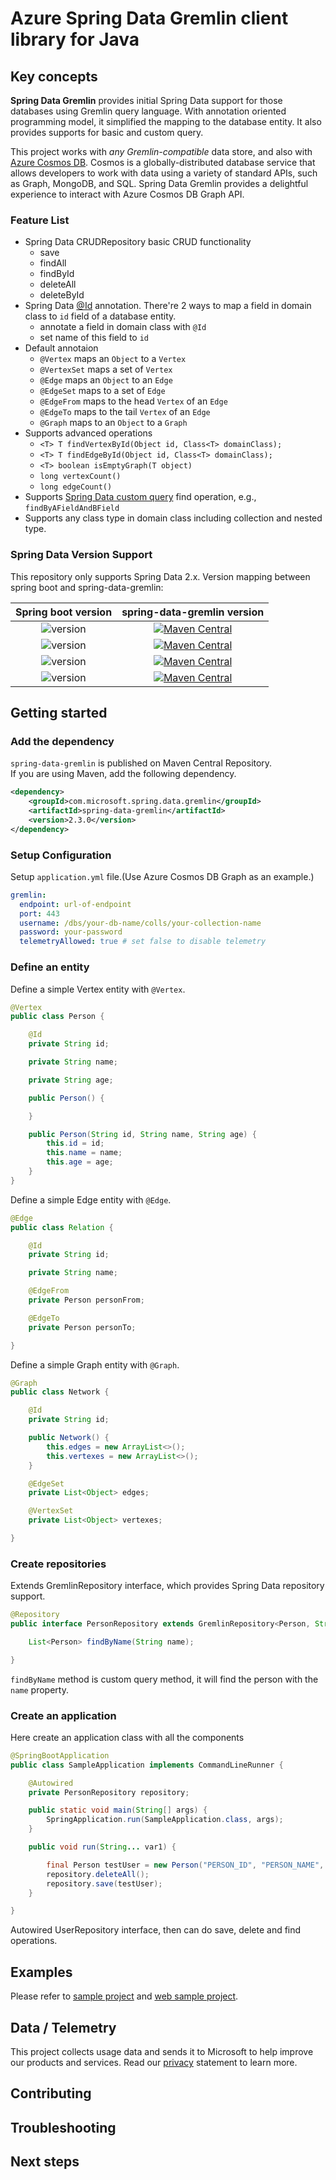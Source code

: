 # Azure Spring Data Gremlin client library for Java

## Key concepts

**Spring Data Gremlin** provides initial Spring Data support for those databases using Gremlin query language. With annotation oriented programming model, it simplified the mapping to the database entity. It also provides supports for basic and custom query. 

This project works with *any Gremlin-compatible* data store, and also with [Azure Cosmos DB](https://docs.microsoft.com/azure/cosmos-db/introduction). Cosmos is a globally-distributed database service that allows developers to work with data using a variety of standard APIs, such as Graph, MongoDB, and SQL. Spring Data Gremlin provides a delightful experience to interact with Azure Cosmos DB Graph API. 

### Feature List
- Spring Data CRUDRepository basic CRUD functionality
    - save
    - findAll
    - findById
    - deleteAll
    - deleteById
- Spring Data [@Id](https://github.com/spring-projects/spring-data-commons/blob/master/src/main/java/org/springframework/data/annotation/Id.java) annotation.
  There're 2 ways to map a field in domain class to `id` field of a database entity.
  - annotate a field in domain class with `@Id` 
  - set name of this field to `id`
- Default annotaion
  - `@Vertex` maps an `Object` to a `Vertex`
  - `@VertexSet` maps a set of `Vertex`
  - `@Edge` maps an `Object` to an `Edge`
  - `@EdgeSet` maps to a set of `Edge`
  - `@EdgeFrom` maps to the head `Vertex` of an `Edge`
  - `@EdgeTo` maps to the tail `Vertex` of an `Edge`
  - `@Graph` maps to an `Object` to a `Graph`
- Supports advanced operations 
  - `<T> T findVertexById(Object id, Class<T> domainClass);`
  - `<T> T findEdgeById(Object id, Class<T> domainClass);`
  - `<T> boolean isEmptyGraph(T object)`
  - `long vertexCount()`
  - `long edgeCount()`
- Supports [Spring Data custom query](https://docs.spring.io/spring-data/commons/docs/current/reference/html/#repositories.query-methods.details) find operation, e.g.,  `findByAFieldAndBField`
- Supports any class type in domain class including collection and nested type.


### Spring Data Version Support
This repository only supports Spring Data 2.x. Version mapping between spring boot and spring-data-gremlin: 

| Spring boot version                                         | spring-data-gremlin version                                                                                                                                                                                                                   |
|:-----------------------------------------------------------:|:---------------------------------------------------------------------------------------------------------------------------------------------------------------------------------------------------------------------------------------------:|
| ![version](https://img.shields.io/badge/version-2.3.x-blue) | [![Maven Central](https://img.shields.io/maven-central/v/com.microsoft.spring.data.gremlin/spring-data-gremlin/2.3.svg)](https://search.maven.org/search?q=g:com.microsoft.spring.data.gremlin%20AND%20a:spring-data-gremlin%20AND%20v:2.3.*) |
| ![version](https://img.shields.io/badge/version-2.2.x-blue) | [![Maven Central](https://img.shields.io/maven-central/v/com.microsoft.spring.data.gremlin/spring-data-gremlin/2.2.svg)](https://search.maven.org/search?q=g:com.microsoft.spring.data.gremlin%20AND%20a:spring-data-gremlin%20AND%20v:2.2.*) |
| ![version](https://img.shields.io/badge/version-2.1.x-blue) | [![Maven Central](https://img.shields.io/maven-central/v/com.microsoft.spring.data.gremlin/spring-data-gremlin/2.1.svg)](https://search.maven.org/search?q=g:com.microsoft.spring.data.gremlin%20AND%20a:spring-data-gremlin%20AND%20v:2.1.*) |
| ![version](https://img.shields.io/badge/version-2.0.x-blue) | [![Maven Central](https://img.shields.io/maven-central/v/com.microsoft.spring.data.gremlin/spring-data-gremlin/2.0.svg)](https://search.maven.org/search?q=g:com.microsoft.spring.data.gremlin%20AND%20a:spring-data-gremlin%20AND%20v:2.0.*) |

## Getting started

### Add the dependency
`spring-data-gremlin` is published on Maven Central Repository.  
If you are using Maven, add the following dependency.  

[//]: # ({x-version-update-start;com.microsoft.spring.data.gremlin:spring-data-gremlin;dependency})
```xml
<dependency>
    <groupId>com.microsoft.spring.data.gremlin</groupId>
    <artifactId>spring-data-gremlin</artifactId>
    <version>2.3.0</version>
</dependency>
```
[//]: # ({x-version-update-end})

### Setup Configuration
Setup `application.yml` file.(Use Azure Cosmos DB Graph as an example.)

```yml
gremlin:
  endpoint: url-of-endpoint 
  port: 443
  username: /dbs/your-db-name/colls/your-collection-name
  password: your-password
  telemetryAllowed: true # set false to disable telemetry

```

### Define an entity
Define a simple Vertex entity with `@Vertex`.

<!-- embedme /src/samples/java/com/azure/spring/data/gremlin/Person.java#L16-L35 -->
```java
@Vertex
public class Person {

    @Id
    private String id;

    private String name;

    private String age;

    public Person() {

    }

    public Person(String id, String name, String age) {
        this.id = id;
        this.name = name;
        this.age = age;
    }
}
```

Define a simple Edge entity with ```@Edge```.
<!-- embedme /src/samples/java/com/azure/spring/data/gremlin/Relation.java#L18-L32 -->
```java
@Edge
public class Relation {

    @Id
    private String id;

    private String name;

    @EdgeFrom
    private Person personFrom;

    @EdgeTo
    private Person personTo;

}
```
Define a simple Graph entity with ```@Graph```.
<!-- embedme /src/samples/java/com/azure/spring/data/gremlin/Network.java#L21-L38 -->
```java
@Graph
public class Network {

    @Id
    private String id;

    public Network() {
        this.edges = new ArrayList<>();
        this.vertexes = new ArrayList<>();
    }

    @EdgeSet
    private List<Object> edges;

    @VertexSet
    private List<Object> vertexes;

}
```

### Create repositories
Extends GremlinRepository interface, which provides Spring Data repository support.
<!-- embedme /src/samples/java/com/azure/spring/data/gremlin/PersonRepository.java#L18-L23 -->
```java
@Repository
public interface PersonRepository extends GremlinRepository<Person, String> {

    List<Person> findByName(String name);

}
```
`findByName` method is custom query method, it will find the person with the `name` property.

### Create an application
Here create an application class with all the components
<!-- embedme /src/samples/java/com/azure/spring/data/gremlin/SampleApplication.java#L18-L35 -->
```java
@SpringBootApplication
public class SampleApplication implements CommandLineRunner {

    @Autowired
    private PersonRepository repository;

    public static void main(String[] args) {
        SpringApplication.run(SampleApplication.class, args);
    }

    public void run(String... var1) {

        final Person testUser = new Person("PERSON_ID", "PERSON_NAME", "PERSON_AGE");
        repository.deleteAll();
        repository.save(testUser);
    }

}
```
Autowired UserRepository interface, then can do save, delete and find operations. 

## Examples
Please refer to [sample project](./azure-spring-boot-samples/azure-spring-data-sample-gremlin/) and [web sample project]((./azure-spring-boot-samples/azure-spring-data-sample-gremlin-web-service)).

## Data / Telemetry

This project collects usage data and sends it to Microsoft to help improve our products and services. Read our [privacy](https://privacy.microsoft.com/privacystatement) statement to learn more.

## Contributing
## Troubleshooting
## Next steps
